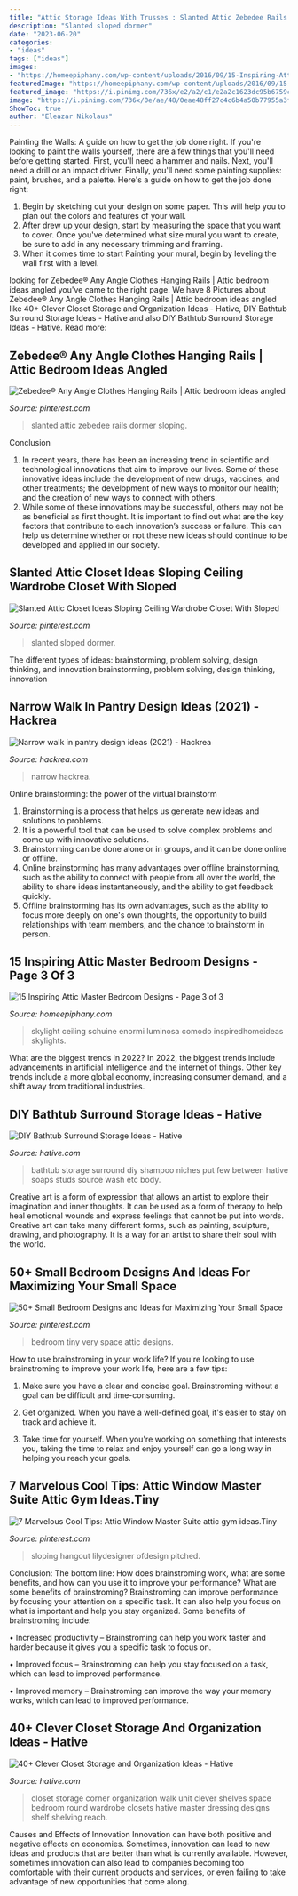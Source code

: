 ```yaml
---
title: "Attic Storage Ideas With Trusses : Slanted Attic Zebedee Rails Dormer Sloping"
description: "Slanted sloped dormer"
date: "2023-06-20"
categories:
- "ideas"
tags: ["ideas"]
images:
- "https://homeepiphany.com/wp-content/uploads/2016/09/15-Inspiring-Attic-Master-Bedroom-Designs-14-768x513.jpg"
featuredImage: "https://homeepiphany.com/wp-content/uploads/2016/09/15-Inspiring-Attic-Master-Bedroom-Designs-14-768x513.jpg"
featured_image: "https://i.pinimg.com/736x/e2/a2/c1/e2a2c1623dc95b6759c5664a301dbfaf.jpg"
image: "https://i.pinimg.com/736x/0e/ae/48/0eae48ff27c4c6b4a50b77955a3fb487.jpg"
ShowToc: true
author: "Eleazar Nikolaus"
---
```



Painting the Walls: A guide on how to get the job done right.
If you're looking to paint the walls yourself, there are a few things that you'll need before getting started. First, you'll need a hammer and nails. Next, you'll need a drill or an impact driver. Finally, you'll need some painting supplies: paint, brushes, and a palette. Here's a guide on how to get the job done right: 
1) Begin by sketching out your design on some paper. This will help you to plan out the colors and features of your wall. 
2) After drew up your design, start by measuring the space that you want to cover. Once you've determined what size mural you want to create, be sure to add in any necessary trimming and framing. 
3) When it comes time to start Painting your mural, begin by leveling the wall first with a level.

	

		
looking for Zebedee® Any Angle Clothes Hanging Rails | Attic bedroom ideas angled you've came to the right page. We have 8 Pictures about Zebedee® Any Angle Clothes Hanging Rails | Attic bedroom ideas angled like 40+ Clever Closet Storage and Organization Ideas - Hative, DIY Bathtub Surround Storage Ideas - Hative and also DIY Bathtub Surround Storage Ideas - Hative. Read more:
		
    
## Zebedee® Any Angle Clothes Hanging Rails | Attic Bedroom Ideas Angled

<img loading=lazy src="https://i.pinimg.com/736x/0e/ae/48/0eae48ff27c4c6b4a50b77955a3fb487.jpg" onerror="this.onerror=null;this.src='https://tse3.mm.bing.net/th?id=OIP.UG4RxifHkKMKe9uZYu1U4QHaJ3&amp;pid=15.1';" alt="Zebedee® Any Angle Clothes Hanging Rails | Attic bedroom ideas angled">

_Source: pinterest.com_

>slanted attic zebedee rails dormer sloping. 

	

Conclusion
1. In recent years, there has been an increasing trend in scientific and technological innovations that aim to improve our lives. Some of these innovative ideas include the development of new drugs, vaccines, and other treatments; the development of new ways to monitor our health; and the creation of new ways to connect with others.
2. While some of these innovations may be successful, others may not be as beneficial as first thought. It is important to find out what are the key factors that contribute to each innovation’s success or failure. This can help us determine whether or not these new ideas should continue to be developed and applied in our society.

    
## Slanted Attic Closet Ideas Sloping Ceiling Wardrobe Closet With Sloped

<img loading=lazy src="https://i.pinimg.com/736x/e2/a2/c1/e2a2c1623dc95b6759c5664a301dbfaf.jpg" onerror="this.onerror=null;this.src='https://tse1.mm.bing.net/th?id=OIP.kT8c7hzQhpFSCCZivgh4QQHaJ3&amp;pid=15.1';" alt="Slanted Attic Closet Ideas Sloping Ceiling Wardrobe Closet With Sloped">

_Source: pinterest.com_

>slanted sloped dormer. 

	

The different types of ideas: brainstorming, problem solving, design thinking, and innovation
brainstorming, problem solving, design thinking, innovation

    
## Narrow Walk In Pantry Design Ideas (2021) - Hackrea

<img loading=lazy src="https://www.hackrea.com/wp-content/uploads/2021/04/Smart-storage-ideas-in-a-walk-in-narrow-pantry-768x1151.png" onerror="this.onerror=null;this.src='https://tse1.mm.bing.net/th?id=OIP.fZkMwXc0jQB6AjY4G8zVsgHaLG&amp;pid=15.1';" alt="Narrow walk in pantry design ideas (2021) - Hackrea">

_Source: hackrea.com_

>narrow hackrea. 

	

Online brainstorming: the power of the virtual brainstorm
1. Brainstorming is a process that helps us generate new ideas and solutions to problems.
2. It is a powerful tool that can be used to solve complex problems and come up with innovative solutions.
3. Brainstorming can be done alone or in groups, and it can be done online or offline.
4. Online brainstorming has many advantages over offline brainstorming, such as the ability to connect with people from all over the world, the ability to share ideas instantaneously, and the ability to get feedback quickly.
5. Offline brainstorming has its own advantages, such as the ability to focus more deeply on one's own thoughts, the opportunity to build relationships with team members, and the chance to brainstorm in person.

    
## 15 Inspiring Attic Master Bedroom Designs - Page 3 Of 3

<img loading=lazy src="https://homeepiphany.com/wp-content/uploads/2016/09/15-Inspiring-Attic-Master-Bedroom-Designs-14-768x513.jpg" onerror="this.onerror=null;this.src='https://tse4.mm.bing.net/th?id=OIP.wzhcyljPVgEndidhjQJzDQHaE8&amp;pid=15.1';" alt="15 Inspiring Attic Master Bedroom Designs - Page 3 of 3">

_Source: homeepiphany.com_

>skylight ceiling schuine enormi luminosa comodo inspiredhomeideas skylights. 

	

What are the biggest trends in 2022?
In 2022, the biggest trends include advancements in artificial intelligence and the internet of things. Other key trends include a more global economy, increasing consumer demand, and a shift away from traditional industries.

    
## DIY Bathtub Surround Storage Ideas - Hative

<img loading=lazy src="https://hative.com/wp-content/uploads/2015/03/bathtub-storage-ideas/7-bathtub-surround-storage-ideas.jpg" onerror="this.onerror=null;this.src='https://tse4.mm.bing.net/th?id=OIP.S8Qv2HC4-ZZy7lwu2S3wawHaJ4&amp;pid=15.1';" alt="DIY Bathtub Surround Storage Ideas - Hative">

_Source: hative.com_

>bathtub storage surround diy shampoo niches put few between hative soaps studs source wash etc body. 

	

Creative art is a form of expression that allows an artist to explore their imagination and inner thoughts. It can be used as a form of therapy to help heal emotional wounds and express feelings that cannot be put into words. Creative art can take many different forms, such as painting, sculpture, drawing, and photography. It is a way for an artist to share their soul with the world.

    
## 50+ Small Bedroom Designs And Ideas For Maximizing Your Small Space

<img loading=lazy src="https://i.pinimg.com/736x/e8/cf/39/e8cf3971dff3c597f6fccaed49dd9d6a.jpg" onerror="this.onerror=null;this.src='https://tse4.mm.bing.net/th?id=OIP.6CfJEs0qx0-Fjly2d7pOBAHaLH&amp;pid=15.1';" alt="50+ Small Bedroom Designs and Ideas for Maximizing Your Small Space">

_Source: pinterest.com_

>bedroom tiny very space attic designs. 

	

How to use brainstroming in your work life?
If you're looking to use brainstroming to improve your work life, here are a few tips:
1. Make sure you have a clear and concise goal. Brainstroming without a goal can be difficult and time-consuming.

2. Get organized. When you have a well-defined goal, it's easier to stay on track and achieve it.

3. Take time for yourself. When you're working on something that interests you, taking the time to relax and enjoy yourself can go a long way in helping you reach your goals.

    
## 7 Marvelous Cool Tips: Attic Window Master Suite Attic Gym Ideas.Tiny

<img loading=lazy src="https://i.pinimg.com/736x/c7/03/c2/c703c2f34296b2ef1b45975d0a8ac9c6.jpg" onerror="this.onerror=null;this.src='https://tse1.mm.bing.net/th?id=OIP.02XZT4lyS-LlPiaszUY6FAHaKA&amp;pid=15.1';" alt="7 Marvelous Cool Tips: Attic Window Master Suite attic gym ideas.Tiny">

_Source: pinterest.com_

>sloping hangout lilydesigner ofdesign pitched. 

	

Conclusion: The bottom line: How does brainstroming work, what are some benefits, and how can you use it to improve your performance?
What are some benefits of brainstroming?
Brainstroming can improve performance by focusing your attention on a specific task. It can also help you focus on what is important and help you stay organized. Some benefits of brainstroming include:

• Increased productivity – Brainstroming can help you work faster and harder because it gives you a specific task to focus on.

• Improved focus – Brainstroming can help you stay focused on a task, which can lead to improved performance.

• Improved memory – Brainstroming can improve the way your memory works, which can lead to improved performance.

    
## 40+ Clever Closet Storage And Organization Ideas - Hative

<img loading=lazy src="https://hative.com/wp-content/uploads/2015/06/closet-storage/12-closet-storage-organization-ideas.jpg" onerror="this.onerror=null;this.src='https://tse1.mm.bing.net/th?id=OIP.riShahQVn9obn4zLuhnPhQHaKb&amp;pid=15.1';" alt="40+ Clever Closet Storage and Organization Ideas - Hative">

_Source: hative.com_

>closet storage corner organization walk unit clever shelves space bedroom round wardrobe closets hative master dressing designs shelf shelving reach. 

	

Causes and Effects of Innovation
Innovation can have both positive and negative effects on economies. Sometimes, innovation can lead to new ideas and products that are better than what is currently available. However, sometimes innovation can also lead to companies becoming too comfortable with their current products and services, or even failing to take advantage of new opportunities that come along.

